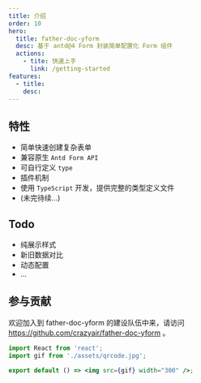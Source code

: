 ```yaml
---
title: 介绍
order: 10
hero:
  title: father-doc-yform
  desc: 基于 antd@4 Form 封装简单配置化 Form 组件
  actions:
    - tite: 快速上手
      link: /getting-started
features:
  - title:
    desc:
---
```


## 特性

- 简单快速创建复杂表单
- 兼容原生 `Antd Form API`
- 可自行定义 `type`
- 插件机制
- 使用 `TypeScript` 开发，提供完整的类型定义文件
- (未完待续...)

## Todo

- 纯展示样式
- 新旧数据对比
- 动态配置
- ...

## 参与贡献

欢迎加入到 father-doc-yform 的建设队伍中来，请访问 https://github.com/crazyair/father-doc-yform 。

```jsx | inline
import React from 'react';
import gif from './assets/qrcode.jpg';

export default () => <img src={gif} width="300" />;
```
